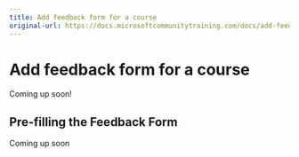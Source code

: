 ```yaml
---
title: Add feedback form for a course
original-url: https://docs.microsoftcommunitytraining.com/docs/add-feedback-form-for-a-course
---
```



# Add feedback form for a course

Coming up soon!
## Pre-filling the Feedback Form
Coming up soon
